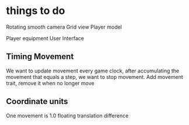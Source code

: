 # things to do

Rotating smooth camera
Grid view
Player model

Player equipment
User Interface

## Timing Movement

We want to update movement every game clock, after accumulating the movement that equals a step, we want to stop movement.
Add movement trait, remove it when no longer move

## Coordinate units

One movement is 1.0 floating translation difference
